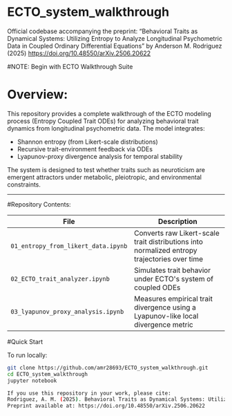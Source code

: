# ECTO_system_walkthrough
Official codebase accompanying the preprint:  “Behavioral Traits as Dynamical Systems: Utilizing Entropy to Analyze Longitudinal Psychometric Data in Coupled Ordinary Differential Equations”  by Anderson M. Rodriguez (2025) https://doi.org/10.48550/arXiv.2506.20622

#NOTE: Begin with ECTO Walkthrough Suite

# Overview:
This repository provides a complete walkthrough of the ECTO modeling process (Entropy Coupled Trait ODEs) for analyzing behavioral trait dynamics from longitudinal psychometric data. The model integrates:

- Shannon entropy (from Likert-scale distributions)
- Recursive trait-environment feedback via ODEs
- Lyapunov-proxy divergence analysis for temporal stability

The system is designed to test whether traits such as neuroticism are emergent attractors under metabolic, pleiotropic, and environmental constraints.

---

#Repository Contents:

| File | Description |
|------|-------------|
| `01_entropy_from_likert_data.ipynb` | Converts raw Likert-scale trait distributions into normalized entropy trajectories over time |
| `02_ECTO_trait_analyzer.ipynb`     | Simulates trait behavior under ECTO's system of coupled ODEs |
| `03_lyapunov_proxy_analysis.ipynb` | Measures empirical trait divergence using a Lyapunov-like local divergence metric |


#Quick Start

To run locally:

```bash
git clone https://github.com/amr28693/ECTO_system_walkthrough.git
cd ECTO_system_walkthrough
jupyter notebook

If you use this repository in your work, please cite:
Rodriguez, A. M. (2025). Behavioral Traits as Dynamical Systems: Utilizing Entropy to Analyze Longitudinal Psychometric Data in Coupled Ordinary Differential Equations.
Preprint available at: https://doi.org/10.48550/arXiv.2506.20622
